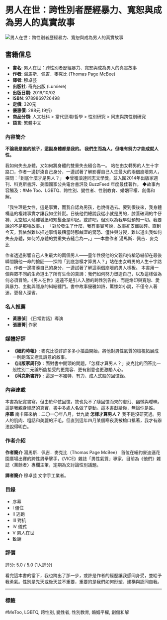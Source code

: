 # 男人在世：跨性別者歷經暴力、寬恕與成為男人的真實故事

![男人在世：跨性別者歷經暴力、寬恕與成為男人的真實故事](https://im2.book.com.tw/image/getImage?i=https://www.books.com.tw/img/001/083/50/0010835065.jpg&v=5d834a9ck&w=348&h=348)

## 書籍信息

- **書名**: 男人在世：跨性別者歷經暴力、寬恕與成為男人的真實故事
- **作者**: 湯馬斯．佩吉．麥克比 (Thomas Page McBee)
- **譯者**: 穆卓芸
- **出版社**: 奇光出版 (Lumiere)
- **出版日期**: 2019/10/02
- **ISBN**: 9789869726498
- **定價**: 320元
- **優惠價**: 288元 (9折)
- **商品分類**: 人文社科 > 當代思潮/哲學 > 性別研究 > 同志與跨性別研究
- **語言**: 繁體中文

### 內容簡介

**不論我是誰的孩子，這副身體都是我的。 我們生而為人，但唯有努力才能成就人性。**

我如何失去身體，又如何將身體的雙重失去縫合為一。 站在由女轉男的人生十字路口，作者一邊拼湊自己身分，一邊試著了解影響自己人生最大的兩個崩壞男人，探問：「到底什麼才是男人？」
◆曾獲浪達同志文學獎，並入圍2014年出版家週刊、科克斯書評、美國國家公共電台書評及 BuzzFeed 年度最佳著作。
◆故事內容觸及：#Me Too、LGBTQ、跨性別、變性者、性別教育、婚姻平權、創傷和解。

「我生理是女性，這是事實，而我自認為男孩，也說得過去。要到很後來，我身體構造的複雜事實才讓我如坐針氈。日後他們總說我從小就是男的，膝蓋破洞的牛仔褲、太空超人骷髏城堡和短髮全是印記。或許吧，但別以為我早就預知一切。我要說的不是那種故事。」
「對於發生了什麼，我有事實可說，故事卻支離破碎。直到今天，我依然難以描述事情最糟當時那鹹澀的驚恐、僵住與分裂，難以道出我如何失去身體，如何將身體的雙重失去縫合為一。」──本書作者 湯馬斯．佩吉．麥克比

作者透過影響自己人生最大的兩個男人——童年性侵他的父親和持槍恐嚇卻在最後瞬間饒他一命的搶匪——探問「到底怎樣才算男人？」站在由女轉男的人生十字路口，作者一邊拼湊自己的身分，一邊試著了解這兩個崩壞的男人樣板。
本書用一個與眾不同的生命道出了所有生命的真諦：我們如何努力塑造自己，以及這樣做為何必須冒險。《男人在世》遠遠不是引人入勝的跨性別告白，而是烙印與寬恕、愛與暴力、主動與隱身的糾結纏鬥。書中故事優雅如詩，驚悚如小說，不僅令人著迷，更發人深省。

### 名人推薦

- **黃惠偵**│《日常對話》導演
- **張惠菁**│作家

### 媒體好評

- **《紐約時報》**: 麥克比從許許多多小插曲開始，將他對男性氣質的檢視拓展成一則飽滿又極具詩意的敘事。
- **《出版家周刊》**: 面對書中開頭的問題，「怎樣才算男人？」麥克比的回答比一般性別二元論所能接受的更寬容、更有創意也更激勵人心。
- **《科克斯書評》**: 這是一本獨特、有力、成人式般的回憶錄。

### 內容連載

本書為紀實書寫，但由於仰仗回憶，故也免不了隨回憶而來的虛幻、幽微與曖昧。這是我親身經歷的真實，書中多處人名做了更動。這本書獻給你，無論你是誰。
**序幕**
南卡羅來納：二〇一〇年八月，廿九歲
**怎樣才算男人？**
我不是沒研究過。男人的肌肉、粗話和美麗的汗毛。但直到這年四月某個寒夜我被槍口抵著，我才有辦法說得明白。

### 作者介紹

**作者簡介**
湯馬斯．佩吉．麥克比（Thomas Page McBee）
首位在紐約麥迪遜花園廣場出賽的跨性男拳擊手，《VICE》雜誌「男性氣質」專家，目前為《他們》雜誌〈業餘者〉專欄主筆，定期為文討論性別議題。

**譯者簡介**
穆卓芸
文字手工業者。

### 目錄

- 序幕
- I 僵住
- II 逃跑
- III 對抗
- IV 儀式
- V 男人在世
- 致謝

### 評價

評分: 5.0 / 5.0 (1人評分)

看完這本書的當下，我也跨出了那一步，或許是作者的經歷讓我感同身受，並給予我勇氣。性別是先天或後天並不重要，重要的是我們如何形塑、建構與認同自我。

---

### 標籤

#MeToo, LGBTQ, 跨性別, 變性者, 性別教育, 婚姻平權, 創傷和解